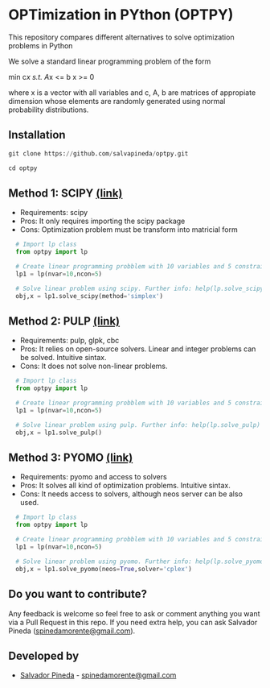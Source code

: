 # OPTimization in PYthon (OPTPY)

This repository compares different alternatives to solve optimization problems in Python

We solve a standard linear programming problem of the form

min  c*x
s.t. A*x <= b
     x >= 0

where x is a vector with all variables and c, A, b are matrices of appropiate dimension whose elements are randomly generated using normal probability distributions.

## Installation

```python
git clone https://github.com/salvapineda/optpy.git

cd optpy
```

## Method 1: SCIPY [(link)](https://docs.scipy.org/doc/scipy/reference/generated/scipy.optimize.linprog.html)

 * Requirements: scipy
 * Pros: It only requires importing the scipy package
 * Cons: Optimization problem must be transform into matricial form

```python
  # Import lp class
  from optpy import lp

  # Create linear programming probblem with 10 variables and 5 constraints. Further info: help(lp)
  lp1 = lp(nvar=10,ncon=5)

  # Solve linear problem using scipy. Further info: help(lp.solve_scipy)
  obj,x = lp1.solve_scipy(method='simplex')
```

## Method 2: PULP [(link)](https://pypi.org/project/PuLP/)

 * Requirements: pulp, glpk, cbc
 * Pros: It relies on open-source solvers. Linear and integer problems can be solved. Intuitive sintax.
 * Cons: It does not solve non-linear problems.

```python
  # Import lp class
  from optpy import lp

  # Create linear programming probblem with 10 variables and 5 constraints. Further info: help(lp)
  lp1 = lp(nvar=10,ncon=5)

  # Solve linear problem using pulp. Further info: help(lp.solve_pulp)
  obj,x = lp1.solve_pulp()
```

## Method 3: PYOMO [(link)](http://www.pyomo.org/)

 * Requirements: pyomo and access to solvers
 * Pros: It solves all kind of optimization problems. Intuitive sintax.
 * Cons: It needs access to solvers, although neos server can be also used.

```python
  # Import lp class
  from optpy import lp

  # Create linear programming probblem with 10 variables and 5 constraints. Further info: help(lp)
  lp1 = lp(nvar=10,ncon=5)

  # Solve linear problem using pyomo. Further info: help(lp.solve_pyomo)
  obj,x = lp1.solve_pyomo(neos=True,solver='cplex')
```

## Do you want to contribute?
 
 Any feedback is welcome so feel free to ask or comment anything you want via a Pull Request in this repo. If you need extra help, you can ask Salvador Pineda (spinedamorente@gmail.com).
 

## Developed by 

 * [Salvador Pineda](https://www.researchgate.net/profile/Salvador_Pineda) - spinedamorente@gmail.com
